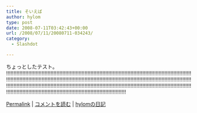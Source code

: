 ```yaml
---
title: そいえば
author: hylom
type: post
date: 2008-07-11T03:42:43+00:00
url: /2008/07/11/20080711-034243/
category:
  - Slashdot

---
```

ちょっとしたテスト。   
!!!!!!!!!!!!!!!!!!!!!!!!!!!!!!!!!!!!!!!!!!!!!!!!!!!!!!!!!!!!!!!!!!!!!!!!!!!!!!!!!!!!!!!!!!!!!!!!!!!!!!!!!!!!!!!!!!!!!!!!!!!!!!!!!!!!!!!!!!!!!!!!!!!!!!!!!!!!!!!!!!!!!!!!!!!!!!!!!!!!!!!!!!!!!!!!!!!!!!!!!!!!!!!!!!!!!!!!!!!!!!!!!!!!!!!!!!!!!!!!!!!!!!!!!!!!!!!!!!!!!!!!!!!!!!!!!!!!!!!!!!!!!!!!!!!!!!!!!!!!!!!!!!!!!!!!!!!!!!!!!!!!!!!!!!!!!!!!!!!!!!!!!!!!!!!!!!!!!!!!!!!!!!!!!!!!!!!!!!!!!!!!!!!!!!!!!!!!!!!!!!!!!!!!!!!!!!!!!!!!!!!!!!!!!!!!!!!!!!!!!!!!!!!!!!!!!!!! 

   [Permalink][1] |    [コメントを読む][2] |    [hylomの日記][3] 

</br>

 [1]: http://slashdot.jp/~hylom/journal/445673
 [2]: http://slashdot.jp/~hylom/journal/445673#acomments
 [3]: http://slashdot.jp/~hylom/journal/
